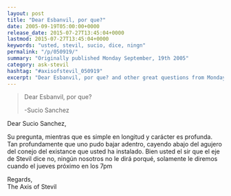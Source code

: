```yaml
---
layout: post
title: "Dear Esbanvil, por que?"
date: 2005-09-19T05:00:00+0000
release_date: 2015-07-27T13:45:04+0000
lastmod: 2015-07-27T13:45:04+0000
keywords: "usted, stevil, sucio, dice, ningn"
permalink: "/p/050919/"
summary: "Originally published Monday September, 19th 2005"
category: ask-stevil
hashtag: "#axisofstevil_050919"
excerpt: "Dear Esbanvil, por que? and other great questions from Monday September, 19th 2005"
---
```


> Dear Esbanvil, por que?
> 
> -Sucio Sanchez

Dear Sucio Sanchez,

Su pregunta, mientras que es simple en longitud y carácter es profunda. Tan profundamente que uno pudo bajar adentro, cayendo abajo del agujero del conejo del existance que usted ha instalado. Bien usted el sir que el eje de Stevil dice no, ningún nosotros no le dirá porqué, solamente le diremos cuando el jueves próximo en los 7pm

Regards,  
The Axis of Stevil
